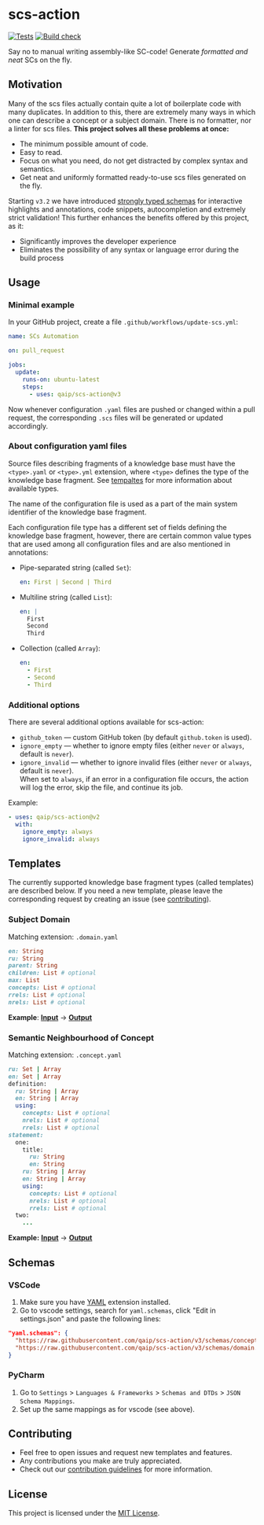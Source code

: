 # scs-action

[![Tests](https://github.com/qaip/scs-action/actions/workflows/tests.yml/badge.svg)](https://github.com/qaip/scs-action/actions/workflows/tests.yml)
[![Build check](https://github.com/qaip/scs-action/actions/workflows/build-check.yml/badge.svg)](https://github.com/qaip/scs-action/actions/workflows/build-check.yml)


Say no to manual writing assembly-like SC-code! Generate *formatted and neat* SCs on the fly.


## Motivation
Many of the scs files actually contain quite a lot of boilerplate code with many duplicates. In addition to this, there are extremely many ways in which one can describe a concept or a subject domain. There is no formatter, nor a linter for scs files. **This project solves all these problems at once:**
- The minimum possible amount of code.
- Easy to read.
- Focus on what you need, do not get distracted by complex syntax and semantics.
- Get neat and uniformly formatted ready-to-use scs files generated on the fly.

Starting `v3.2` we have introduced [strongly typed schemas](#schemas) for interactive highlights and annotations, code snippets, autocompletion and extremely strict validation! This further enhances the benefits offered by this project, as it:
  - Significantly improves the developer experience
  - Eliminates the possibility of any syntax or language error during the build process

## Usage
### Minimal example
In your GitHub project, create a file `.github/workflows/update-scs.yml`:
```yaml
name: SCs Automation

on: pull_request

jobs:
  update:
    runs-on: ubuntu-latest
    steps:
      - uses: qaip/scs-action@v3
```
Now whenever configuration `.yaml` files are pushed or changed within a pull request, the corresponding `.scs` files will be generated or updated accordingly.

### About configuration yaml files
Source files describing fragments of a knowledge base must have the `<type>.yaml` or `<type>.yml` extension, where `<type>` defines the type of the knowledge base fragment. See [tempaltes](#tempaltes) for more information about available types.

The name of the configuration file is used as a part of the main system identifier of the knowledge base fragment.

Each configuration file type has a different set of fields defining the knowledge base fragment, however, there are certain common value types that are used among all configuration files and are also mentioned in annotations:

- Pipe-separated string (called `Set`):

  ```yaml
  en: First | Second | Third
  ```

- Multiline string (called `List`):

  ```yaml
  en: |
    First
    Second
    Third
  ```

- Collection (called `Array`):
  ```yaml
  en:
    - First
    - Second
    - Third
  ```


### Additional options
There are several additional options available for scs-action:
- `github_token` — custom GitHub token (by default `github.token` is used).
- `ignore_empty` — whether to ignore empty files (either `never` or `always`, default is `never`).
- `ignore_invalid` — whether to ignore invalid files (either `never` or `always`, default is `never`).\
  When set to `always`, if an error in a configuration file occurs, the action will log the error, skip the file, and continue its job.

Example:
```yaml
- uses: qaip/scs-action@v2
  with:
    ignore_empty: always
    ignore_invalid: always
```



## Templates
The currently supported knowledge base fragment types (called templates) are described below. If you need a new template, please leave the corresponding request by creating an issue (see [contributing](#contributing)).

### Subject Domain
Matching extension: `.domain.yaml`
```rb
en: String
ru: String
parent: String
children: List # optional
max: List
concepts: List # optional
rrels: List # optional
nrels: List # optional
```
**Example**:
[**Input**](tests/ostis_automation.domain.yaml)
->
[**Output**](tests/expect/domain_ostis_automation.scs)


### Semantic Neighbourhood of Concept
Matching extension: `.concept.yaml`
```rb
ru: Set | Array
en: Set | Array
definition:
  ru: String | Array
  en: String | Array
  using:
    concepts: List # optional
    nrels: List # optional
    rrels: List # optional
statement: 
  one:
    title:
      ru: String
      en: String
    ru: String | Array
    en: String | Array
    using:
      concepts: List # optional
      nrels: List # optional
      rrels: List # optional
  two:
    ...
```
**Example:** 
[**Input**](tests/scs_automation.concept.yaml)
->
[**Output**](tests/expect/concept_scs_automation.scs)


## Schemas
### VSCode
1. Make sure you have [YAML](https://marketplace.visualstudio.com/items?itemName=redhat.vscode-yaml) extension installed.
2. Go to vscode settings, search for `yaml.schemas`, click "Edit in settings.json" and paste the following lines:
```json
"yaml.schemas": {
  "https://raw.githubusercontent.com/qaip/scs-action/v3/schemas/concept.schema.json": "*.concept.yaml",
  "https://raw.githubusercontent.com/qaip/scs-action/v3/schemas/domain.schema.json": "*.domain.yaml"
}
```

### PyCharm
1. Go to `Settings` > `Languages & Frameworks` > `Schemas and DTDs` > `JSON Schema Mappings`.
2. Set up the same mappings as for vscode (see above).

## Contributing
- Feel free to open issues and request new templates and features.
- Any contributions you make are truly appreciated.
- Check out our [contribution guidelines](CONTRIBUTING.md) for more information.


## License
This project is licensed under the [MIT License](LICENSE).
